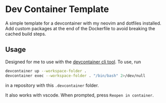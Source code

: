 # Dev Container Template

A simple template for a devcontainer with my neovim and dotfiles installed. Add custom packages at the end of the Dockerfile to avoid breaking the cached build steps.

## Usage

Designed for me to use with the [devcontainer cli tool](https://www.npmjs.com/package/@devcontainers/cli). To use, run 
```bash
devcontainer up --workspace-folder .
devcontainer exec --workspace-folder . "/bin/bash" 2>/dev/null
```
in a repository with this `.devcontainer` folder.

It also works with vscode. When prompted, press `Reopen in container`.
